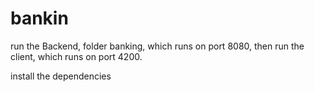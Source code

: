 # bankin

run the Backend, folder banking,  which runs on port 8080, then run the client, which runs on port 4200. 

install the dependencies 
